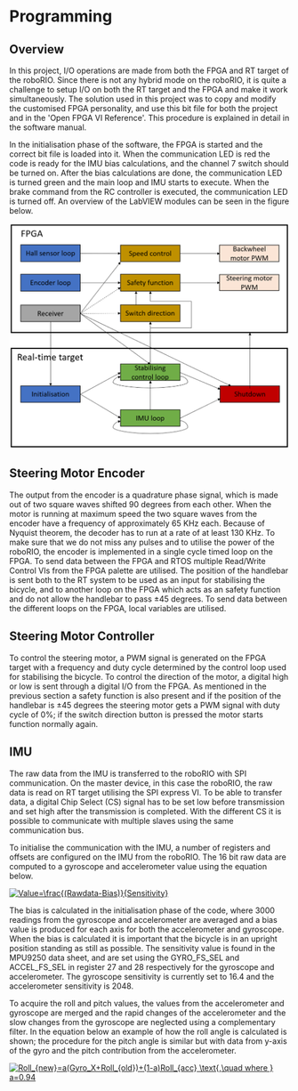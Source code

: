 # Programming

## Overview

In this project, I/O operations are made from both the FPGA and RT target of the roboRIO. Since there is not any hybrid mode on the roboRIO, it is quite a challenge to setup I/O on both the RT target and the FPGA and make it work simultaneously. The solution used in this project was to copy and modify the customised FPGA personality, and use this bit file for both the project and in the 'Open FPGA VI Reference'. This procedure is explained in detail in the software manual.

In the initialisation phase of the software, the FPGA is started and the correct bit file is loaded into it. When the communication LED is red the code is ready for the IMU bias calculations, and the channel 7 switch should be turned on. After the bias calculations are done, the communication LED is turned green and the main loop and IMU starts to execute. When the brake command from the RC controller is executed, the communication LED is turned off. An overview of the LabVIEW modules can be seen in the figure below.

![AutoBike-MDH](../Images/SoftwareOverview.PNG)

## Steering Motor Encoder

The output from the encoder is a quadrature phase signal, which is made out of two square waves shifted 90 degrees from each other. When the motor is running at maximum speed the two square waves from the encoder have a frequency of approximately 65 KHz each. Because of Nyquist theorem, the decoder has to run at a rate of at least 130 KHz. To make sure that we do not miss any pulses and to utilise the power of the roboRIO, the encoder is implemented in a single cycle timed loop on the FPGA. To send data between the FPGA and RTOS multiple Read/Write Control VIs from the FPGA palette are utilised. The position of the handlebar is sent both to the RT system to be used as an input for stabilising the bicycle, and to another loop on the FPGA which acts as an safety function and do not allow the handlebar to pass ±45 degrees. To send data between the different loops on the FPGA, local variables are utilised.

## Steering Motor Controller

To control the steering motor, a PWM signal is generated on the FPGA target with a frequency and duty cycle determined by the control loop used for stabilising the bicycle. To control the direction of the motor, a digital high or low is sent through a digital I/O from the FPGA. As mentioned in the previous section a safety function is also present and if the position of the handlebar is ±45 degrees the steering motor gets a PWM signal with duty cycle of 0%; if the switch direction button is pressed the motor starts function normally again.

## IMU

The raw data from the IMU is transferred to the roboRIO with SPI communication. On the master device, in this case the roboRIO, the raw data is read on RT target utilising the SPI express VI. To be able to transfer data, a digital Chip Select (CS) signal has to be set low before transmission and set high after the transmission is completed. With the different CS it is possible to communicate with multiple slaves using the same communication bus. 

To initialise the communication with the IMU, a number of registers and offsets are configured on the IMU from the roboRIO. The 16 bit raw data are computed to a gyroscope and accelerometer value using the equation below.


<a href="https://www.codecogs.com/eqnedit.php?latex=Value=\frac{(Rawdata-Bias)}{Sensitivity}" target="_blank"><img src="https://latex.codecogs.com/gif.latex?Value=\frac{(Rawdata-Bias)}{Sensitivity}" title="Value=\frac{(Rawdata-Bias)}{Sensitivity}" /></a>


The bias is calculated in the initialisation phase of the code, where 3000 readings from the gyroscope and accelerometer are averaged and a bias value is produced for each axis for both the accelerometer and gyroscope. When the bias is calculated it is important that the bicycle is in an upright position standing as still as possible. The sensitivity value is found in the MPU9250 data sheet, and are set using the  GYRO\_FS\_SEL and ACCEL\_FS\_SEL in register 27 and 28 respectively for the gyroscope and accelerometer. The gyroscope sensitivity is currently set to 16.4 and the accelerometer sensitivity is 2048.

To acquire the roll and pitch values, the values from the accelerometer and gyroscope are merged and the rapid changes of the accelerometer and the slow changes from the gyroscope are neglected using a complementary filter. In the equation below an example of how the roll angle is calculated is shown; the procedure for the pitch angle is similar but with data from y-axis of the gyro and the pitch contribution from the accelerometer.


<a href="https://www.codecogs.com/eqnedit.php?latex=Roll_{new}=a(Gyro_X&plus;Roll_{old})&plus;(1-a)Roll_{acc}&space;\text{,\quad&space;where&space;}&space;a=0.94" target="_blank"><img src="https://latex.codecogs.com/gif.latex?Roll_{new}=a(Gyro_X&plus;Roll_{old})&plus;(1-a)Roll_{acc}&space;\text{,\quad&space;where&space;}&space;a=0.94" title="Roll_{new}=a(Gyro_X+Roll_{old})+(1-a)Roll_{acc} \text{,\quad where } a=0.94" /></a>
